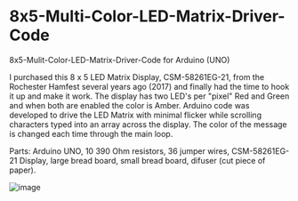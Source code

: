 # 8x5-Multi-Color-LED-Matrix-Driver-Code
8x5-Mulit-Color-LED-Matrix-Driver-Code for Arduino (UNO)

I purchased this 8 x 5 LED Matrix Display, CSM-58261EG-21, from the Rochester Hamfest several years ago (2017) and finally had the time to hook it up and make it work.
The display has two LED's per "pixel" Red and Green and when both are enabled the color is Amber.   Arduino code was developed to drive the LED Matrix with minimal flicker while scrolling characters typed into an array across the display.  The color of the message is changed each time through the main loop.

Parts: Arduino UNO, 10 390 Ohm resistors, 36 jumper wires, CSM-58261EG-21 Display, large bread board, small bread board, difuser (cut piece of paper).

![image](https://user-images.githubusercontent.com/6855662/148178383-02bbf0e9-bb36-4192-aa8f-75309694f5ff.png)
